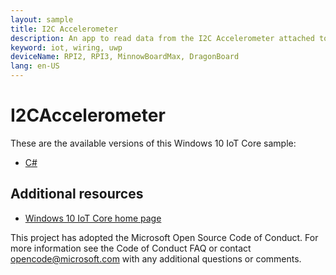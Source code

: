 ```yaml
---
layout: sample
title: I2C Accelerometer
description: An app to read data from the I2C Accelerometer attached to RPI2/RPI3/MinnowBoradMax/DragonBoard
keyword: iot, wiring, uwp
deviceName: RPI2, RPI3, MinnowBoardMax, DragonBoard
lang: en-US
---
```

# I2CAccelerometer

These are the available versions of this Windows 10 IoT Core sample:

*	[C#](./CS/README.md)

## Additional resources
*	[Windows 10 IoT Core home page](https://developer.microsoft.com/en-us/windows/iot/)

This project has adopted the Microsoft Open Source Code of Conduct. For more information see the Code of Conduct FAQ or contact <opencode@microsoft.com> with any additional questions or comments.